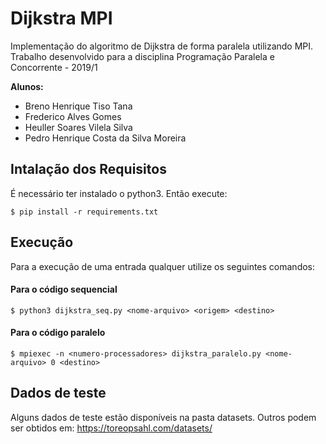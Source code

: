 # Dijkstra MPI
Implementação do algoritmo de Dijkstra de forma paralela utilizando MPI.
Trabalho desenvolvido para a disciplina Programação Paralela e Concorrente - 2019/1


**Alunos:**
- Breno Henrique Tiso Tana
- Frederico Alves Gomes
-  Heuller Soares Vilela Silva
- Pedro Henrique Costa da Silva Moreira


## Intalação dos Requisitos
É necessário ter instalado o python3. Então execute:
```
$ pip install -r requirements.txt
```

## Execução
Para a execução de uma entrada qualquer utilize os seguintes comandos:

#### Para o código sequencial
```
$ python3 dijkstra_seq.py <nome-arquivo> <origem> <destino>

```

#### Para o código paralelo
```
$ mpiexec -n <numero-processadores> dijkstra_paralelo.py <nome-arquivo> 0 <destino>
```

## Dados de teste
Alguns dados de teste estão disponíveis na pasta datasets.
Outros podem ser obtidos em: https://toreopsahl.com/datasets/

